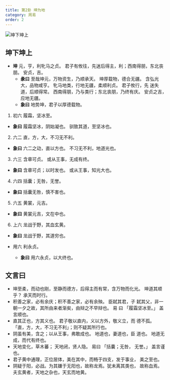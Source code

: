 ```yaml
---
title: 第2卦 坤为地
category: 周易
order: 2
---
```


![坤下坤上](https://upload.wikimedia.org/wikipedia/commons/e/e0/Yijing-02.png)

## 坤下坤上

* **坤** 元，亨，利牝马之贞。 君子有攸往，先迷后得主，利；西南得朋，东北丧朋。 安贞，吉。
  * **彖曰** 至哉坤元，万物资生，乃顺承天。 坤厚载物，德合无疆。 含弘光 大，品物咸亨。 牝马地类，行地无疆，柔顺利贞。 君子攸行，先 迷失道，后顺得常。 西南得朋，乃与类行；东北丧朋，乃终有庆。 安贞之吉，应地无疆。 
  * **象曰** 地势坤，君子以厚德载物。

1. 初六 履霜，坚冰至。
  * **象曰** 履霜坚冰，阴始凝也。 驯致其道，至坚冰也。

2. 六二 直，方，大，不习无不利。
  * **象曰** 六二之动，直以方也。 不习无不利，地道光也。

3. 六三 含章可贞。 或从王事，无成有终。
  * **象曰** 含章可贞；以时发也。 或从王事，知光大也。

4. 六四 括囊；无咎，无誉。
  * **象曰** 括囊无咎，慎不害也。

5. 六五 黄裳，元吉。
  * **象曰** 黄裳元吉，文在中也。

6. 上六 龙战于野，其血玄黄。
  * **象曰** 龙战于野，其道穷也。

* 用六 利永贞。
  * **象曰** 用六永贞，以大终也。


## 文言曰

* 坤至柔，而动也刚，至静而德方，后得主而有常，含万物而化光。 坤道其顺乎？ 承天而时行。
* 积善之家，必有余庆；积不善之家，必有余殃。 臣弑其君，子 弑其父，非一朝一夕之故，其所由来者渐矣，由辩之不早辩也。 易 曰 「履霜坚冰至。」 盖言顺也。
* 直其正也，方其义也。 君子敬以直内，义以方外，敬义立，而 德不孤。 「直，方，大，不习无不利」；则不疑其所行也。
* 阴虽有美，含之；以从王事，弗敢成也。 地道也，妻道也，臣 道也。 地道无成，而代有终也。
* 天地变化，草木蕃； 天地闭，贤人隐。 易曰 「括囊；无咎， 无誉。」 盖言谨也。
* 君子黄中通理，正位居体，美在其中，而畅于四支，发于事业， 美之至也。
* 阴疑于阳，必战。为其嫌于无阳也，故称龙焉。犹未离其类也， 故称血焉。 夫玄黄者，天地之杂也，天玄而地黄。 